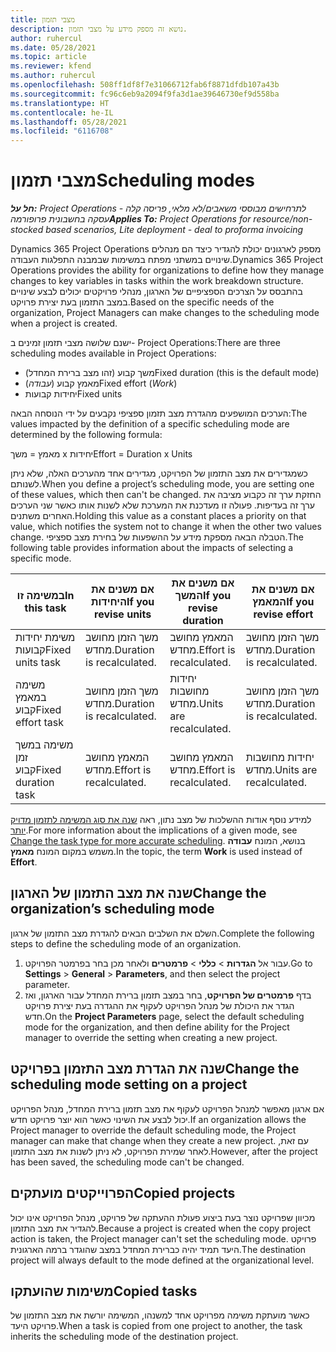 ```yaml
---
title: מצבי תזמון
description: נושא זה מספק מידע על מצבי תזמון.
author: ruhercul
ms.date: 05/28/2021
ms.topic: article
ms.reviewer: kfend
ms.author: ruhercul
ms.openlocfilehash: 508ff1df8f7e31066712fab6f8871dfdb107a43b
ms.sourcegitcommit: fc96c6eb9a2094f9fa3d1ae39646730ef9d558ba
ms.translationtype: HT
ms.contentlocale: he-IL
ms.lasthandoff: 05/28/2021
ms.locfileid: "6116708"
---
```

# <a name="scheduling-modes"></a><span data-ttu-id="91e22-103">מצבי תזמון</span><span class="sxs-lookup"><span data-stu-id="91e22-103">Scheduling modes</span></span>

<span data-ttu-id="91e22-104">_**חל על:** Project Operations לתרחישים מבוססי משאבים/לא מלאי, פריסה קלה - עסקה בחשבונית פרופורמה_</span><span class="sxs-lookup"><span data-stu-id="91e22-104">_**Applies To:** Project Operations for resource/non-stocked based scenarios, Lite deployment - deal to proforma invoicing_</span></span>


<span data-ttu-id="91e22-105">Dynamics 365 Project Operations מספק לארגונים יכולת להגדיר כיצד הם מנהלים שינויים במשתני מפתח במשימות שבמבנה התפלגות העבודה.</span><span class="sxs-lookup"><span data-stu-id="91e22-105">Dynamics 365 Project Operations provides the ability for organizations to define how they manage changes to key variables in tasks within the work breakdown structure.</span></span> <span data-ttu-id="91e22-106">בהתבסס על הצרכים הספציפיים של הארגון, מנהלי פרויקטים יכולים לבצע שינויים במצב התזמון בעת יצירת פרויקט.</span><span class="sxs-lookup"><span data-stu-id="91e22-106">Based on the specific needs of the organization, Project Managers can make changes to the scheduling mode when a project is created.</span></span>

<span data-ttu-id="91e22-107">ישנם שלושה מצבי תזמון זמינים ב- Project Operations:</span><span class="sxs-lookup"><span data-stu-id="91e22-107">There are three scheduling modes available in Project Operations:</span></span>

  - <span data-ttu-id="91e22-108">משך קבוע (זהו מצב ברירת המחדל)</span><span class="sxs-lookup"><span data-stu-id="91e22-108">Fixed duration (this is the default mode)</span></span>
  - <span data-ttu-id="91e22-109">מאמץ קבוע (*עבודה*)</span><span class="sxs-lookup"><span data-stu-id="91e22-109">Fixed effort (*Work*)</span></span>
  - <span data-ttu-id="91e22-110">יחידות קבועות</span><span class="sxs-lookup"><span data-stu-id="91e22-110">Fixed units</span></span>

<span data-ttu-id="91e22-111">הערכים המושפעים מהגדרת מצב תזמון ספציפי נקבעים על ידי הנוסחה הבאה:</span><span class="sxs-lookup"><span data-stu-id="91e22-111">The values impacted by the definition of a specific scheduling mode are determined by the following formula:</span></span>

  <span data-ttu-id="91e22-112">מאמץ = משך x יחידות</span><span class="sxs-lookup"><span data-stu-id="91e22-112">Effort  = Duration x Units</span></span>

<span data-ttu-id="91e22-113">כשמגדירים את מצב התזמון של הפרויקט, מגדירים אחד מהערכים האלה, שלא ניתן לשנותם.</span><span class="sxs-lookup"><span data-stu-id="91e22-113">When you define a project’s scheduling mode, you are setting one of these values, which then can't be changed.</span></span> <span data-ttu-id="91e22-114">החזקת ערך זה כקבוע מציבה את ערך זה בעדיפות. פעולה זו מעדכנת את המערכת שלא לשנות אותו כאשר שני הערכים האחרים משתנים.</span><span class="sxs-lookup"><span data-stu-id="91e22-114">Holding this value as a constant places a priority on that value, which notifies the system not to change it when the other two values change.</span></span> <span data-ttu-id="91e22-115">הטבלה הבאה מספקת מידע על ההשפעות של בחירת מצב ספציפי.</span><span class="sxs-lookup"><span data-stu-id="91e22-115">The following table provides information about the impacts of selecting a specific mode.</span></span>

| <span data-ttu-id="91e22-116">**במשימה זו**</span><span class="sxs-lookup"><span data-stu-id="91e22-116">**In this task**</span></span>             | <span data-ttu-id="91e22-117">**אם משנים את היחידות**</span><span class="sxs-lookup"><span data-stu-id="91e22-117">**If you revise units**</span></span>   | <span data-ttu-id="91e22-118">**אם משנים את המשך**</span><span class="sxs-lookup"><span data-stu-id="91e22-118">**If you revise duration**</span></span> | <span data-ttu-id="91e22-119">**אם משנים את המאמץ**</span><span class="sxs-lookup"><span data-stu-id="91e22-119">**If you revise effort**</span></span>  |
|----------------------|---------------------------|----------------------------|---------------------------|
| <span data-ttu-id="91e22-120">משימת יחידות קבועות</span><span class="sxs-lookup"><span data-stu-id="91e22-120">Fixed units task</span></span>     | <span data-ttu-id="91e22-121">משך הזמן מחושב מחדש.</span><span class="sxs-lookup"><span data-stu-id="91e22-121">Duration is recalculated.</span></span> | <span data-ttu-id="91e22-122">המאמץ מחושב מחדש.</span><span class="sxs-lookup"><span data-stu-id="91e22-122">Effort is recalculated.</span></span>    | <span data-ttu-id="91e22-123">משך הזמן מחושב מחדש.</span><span class="sxs-lookup"><span data-stu-id="91e22-123">Duration is recalculated.</span></span> |
| <span data-ttu-id="91e22-124">משימה במאמץ קבוע</span><span class="sxs-lookup"><span data-stu-id="91e22-124">Fixed effort task</span></span>    | <span data-ttu-id="91e22-125">משך הזמן מחושב מחדש.</span><span class="sxs-lookup"><span data-stu-id="91e22-125">Duration is recalculated.</span></span> | <span data-ttu-id="91e22-126">יחידות מחושבות מחדש.</span><span class="sxs-lookup"><span data-stu-id="91e22-126">Units are recalculated.</span></span>    | <span data-ttu-id="91e22-127">משך הזמן מחושב מחדש.</span><span class="sxs-lookup"><span data-stu-id="91e22-127">Duration is recalculated.</span></span> |
| <span data-ttu-id="91e22-128">משימה במשך זמן קבוע</span><span class="sxs-lookup"><span data-stu-id="91e22-128">Fixed duration task</span></span>  | <span data-ttu-id="91e22-129">המאמץ מחושב מחדש.</span><span class="sxs-lookup"><span data-stu-id="91e22-129">Effort is recalculated.</span></span>   | <span data-ttu-id="91e22-130">המאמץ מחושב מחדש.</span><span class="sxs-lookup"><span data-stu-id="91e22-130">Effort is recalculated.</span></span>    | <span data-ttu-id="91e22-131">יחידות מחושבות מחדש.</span><span class="sxs-lookup"><span data-stu-id="91e22-131">Units are recalculated.</span></span>   |

<span data-ttu-id="91e22-132">למידע נוסף אודות ההשלכות של מצב נתון, ראה [שנה את סוג המשימה לתזמון מדויק יותר](https://support.microsoft.com/en-us/office/change-the-task-type-for-more-accurate-scheduling-b0b969ad-45bc-4e9e-8967-435587548a72).</span><span class="sxs-lookup"><span data-stu-id="91e22-132">For more information about the implications of a given mode, see [Change the task type for more accurate scheduling](https://support.microsoft.com/en-us/office/change-the-task-type-for-more-accurate-scheduling-b0b969ad-45bc-4e9e-8967-435587548a72).</span></span> <span data-ttu-id="91e22-133">בנושא, המונח **עבודה** משמש במקום המונח **מאמץ**.</span><span class="sxs-lookup"><span data-stu-id="91e22-133">In the topic, the term **Work** is used instead of **Effort**.</span></span>

## <a name="change-the-organizations-scheduling-mode"></a><span data-ttu-id="91e22-134">שנה את מצב התזמון של הארגון</span><span class="sxs-lookup"><span data-stu-id="91e22-134">Change the organization’s scheduling mode</span></span>

<span data-ttu-id="91e22-135">השלם את השלבים הבאים להגדרת מצב התזמון של ארגון.</span><span class="sxs-lookup"><span data-stu-id="91e22-135">Complete the following steps to define the scheduling mode of an organization.</span></span>

1. <span data-ttu-id="91e22-136">עבור אל **הגדרות** \> **כללי** \> **פרמטרים** ולאחר מכן בחר בפרמטר הפרויקט.</span><span class="sxs-lookup"><span data-stu-id="91e22-136">Go to **Settings** \> **General** \> **Parameters**, and then select the project parameter.</span></span> 
2. <span data-ttu-id="91e22-137">בדף **פרמטרים של הפרויקט**, בחר במצב תזמון ברירת המחדל עבור הארגון, ואז הגדר את היכולת של מנהל הפרויקט לעקוף את ההגדרה בעת יצירת פרויקט חדש.</span><span class="sxs-lookup"><span data-stu-id="91e22-137">On the **Project Parameters** page, select the default scheduling mode for the organization, and then define ability for the Project manager to override the setting when creating a new project.</span></span>

## <a name="change-the-scheduling-mode-setting-on-a-project"></a><span data-ttu-id="91e22-138">שנה את הגדרת מצב התזמון בפרויקט</span><span class="sxs-lookup"><span data-stu-id="91e22-138">Change the scheduling mode setting on a project</span></span>

<span data-ttu-id="91e22-139">אם ארגון מאפשר למנהל הפרויקט לעקוף את מצב תזמון ברירת המחדל, מנהל הפרויקט יכול לבצע את השינוי כאשר הוא יוצר פרויקט חדש.</span><span class="sxs-lookup"><span data-stu-id="91e22-139">If an organization allows the Project manager to override the default scheduling mode, the Project manager can make that change when they create a new project.</span></span> <span data-ttu-id="91e22-140">עם זאת, לאחר שמירת הפרויקט, לא ניתן לשנות את מצב התזמון.</span><span class="sxs-lookup"><span data-stu-id="91e22-140">However, after the project has been saved, the scheduling mode can't be changed.</span></span>

## <a name="copied-projects"></a><span data-ttu-id="91e22-141">הפרוייקטים מועתקים</span><span class="sxs-lookup"><span data-stu-id="91e22-141">Copied projects</span></span>

<span data-ttu-id="91e22-142">מכיוון שפרויקט נוצר בעת ביצוע פעולת ההעתקה של פרויקט, מנהל הפרויקט אינו יכול להגדיר את מצב התזמון.</span><span class="sxs-lookup"><span data-stu-id="91e22-142">Because a project is created when the copy project action is taken, the Project manager can't set the scheduling mode.</span></span> <span data-ttu-id="91e22-143">פרויקט היעד תמיד יהיה כברירת המחדל במצב שהוגדר ברמה הארגונית.</span><span class="sxs-lookup"><span data-stu-id="91e22-143">The destination project will always default to the mode defined at the organizational level.</span></span>

## <a name="copied-tasks"></a><span data-ttu-id="91e22-144">משימות שהועתקו</span><span class="sxs-lookup"><span data-stu-id="91e22-144">Copied tasks</span></span>

<span data-ttu-id="91e22-145">כאשר מועתקת משימה מפרויקט אחד למשנהו, המשימה יורשת את מצב התזמון של פרויקט היעד.</span><span class="sxs-lookup"><span data-stu-id="91e22-145">When a task is copied from one project to another, the task inherits the scheduling mode of the destination project.</span></span>
